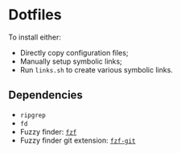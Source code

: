 # Dotfiles

To install either:

- Directly copy configuration files;
- Manually setup symbolic links;
- Run `links.sh` to create various symbolic links.

## Dependencies

- `ripgrep`
- `fd`
- Fuzzy finder: [`fzf`](https://github.com/junegunn/fzf)
- Fuzzy finder git extension: [`fzf-git`](https://github.com/junegunn/fzf-git.sh)
